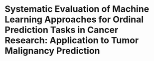 # Systematic Evaluation of Machine Learning Approaches for Ordinal Prediction Tasks in Cancer Research: Application to Tumor Malignancy Prediction
